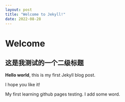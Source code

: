 ```yaml
---
layout: post
title: "Welcome to Jekyll!"
date: 2022-08-28
---
```


# Welcome 

## 这是我测试的一个二级标题


**Hello world**, this is my first Jekyll blog post.

I hope you like it!

My first learning github pages testing.
I add some word.
